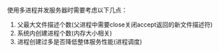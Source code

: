 使用多进程并发服务器时需要考虑以下几点：
1. 父最大文件描述个数(父进程中需要close关闭accept返回的新文件描述符)
2. 系统内创建进程个数(内存大小相关)
3. 进程创建过多是否降低整体服务性能(进程调度)
